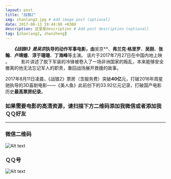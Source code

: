 ```yaml
---
layout: post
title: "战狼2"
img: zhanlang2.jpg # Add image post (optional)
date: 2017-08-13 19:44:00 +0300
description: 这里是description # Add post description (optional)
tag: [zhanlang2, zhanzheng]
---
```

　　***《战狼Ⅱ》***是**吴京**执导的动作军事电影，由**吴京**、**弗兰克·格里罗**、**吴刚**、**张翰**、**卢靖姗**、**淳于珊珊**、**丁海峰**等主演。 该片于2017年7月27日在中国内地上映 。
　　
      影片讲述了脱下军装的冷锋被卷入了一场非洲国家的叛乱，本来能够安全撤离的他无法忘记军人的职责，重回战场展开救援的故事。
      
2017年8月11日凌晨，《战狼2》票房（含服务费）突破**40亿**元，打破2016年周星驰执导的3D喜剧电影——《美人鱼》此前创下的33.92亿元记录，打破国产电影历史**最高票房纪录**。

### 如果需要电影的高清资源，请扫描下方二维码添加我微信或者添加我ＱＱ好友					  
---
### 微信二维码
![Alt text](http://upload-images.jianshu.io/upload_images/5649568-ab6edc350c34fc0e.jpg?imageMogr2/auto-orient/strip%7CimageView2/2/w/1240)


### ＱＱ号
![Alt text](http://upload-images.jianshu.io/upload_images/5649568-cf688b0b9f2adade.jpg?imageMogr2/auto-orient/strip%7CimageView2/2/w/1240)


